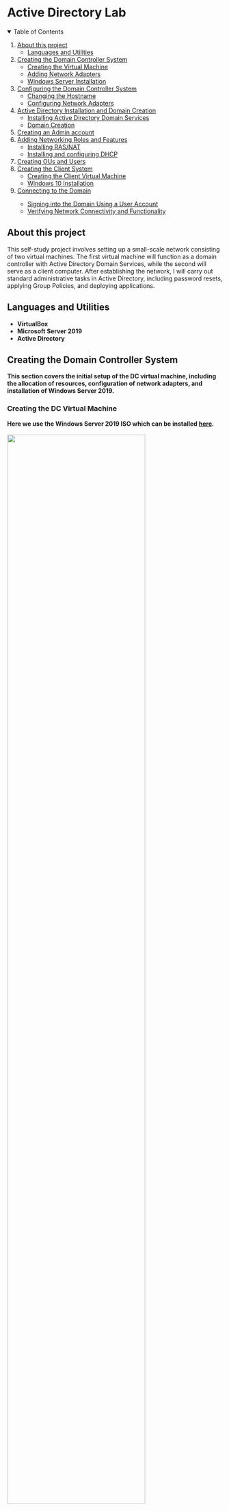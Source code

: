 # Active Directory Lab

<!-- TABLE OF CONTENTS -->
<details open="open">
  <summary>Table of Contents</summary>
  <ol>
    <li><a href="#about-this-project">About this project</a>
    <ul>
      <li><a href="#languages-and-utilities"> Languages and Utilities</a></li>
    </ul>
    <li><a href="#creating-the-domain-controller-system">Creating the Domain Controller System</a>
        <ul>
         <li><a href="#creating-the-dc-virtual-machine"> Creating the Virtual Machine</a></li>
          <li><a href="#adding-network-adapters"> Adding Network Adapters</a></li>
         <li><a href="#windows-server-installation"> Windows Server Installation</a></li>
        </ul>
    <li><a href="#configuring-the-domain-controller-system">Configuring the Domain Controller System</a>
        <ul>
         <li><a href="#changing-the-hostname">Changing the Hostname</a></li>
         <li><a href="#configuring-network-adapters"> Configuring Network Adapters</a></li>
        </ul>
         <li><a href="#active-directory-installation-and-domain-creation">Active Directory Installation and Domain Creation</a>
        <ul>
         <li><a href="#installing-active-directory-domain-services"> Installing Active Directory Domain Services</a></li>
          <li><a href="#domain-creation"> Domain Creation</a></li>
            </ul>
    <li><a href="#creating-an-admin-account">Creating an Admin account</a>
    <li><a href="#adding-networking-roles-and-features">Adding Networking Roles and Features</a>
    <ul>
         <li><a href="#installing-rasnat"> Installing RAS/NAT</a></li>
         <li><a href="#installing-and-configuring-dhcp"> Installing and configuring DHCP</a></li>
        </ul>
   <li><a href="#creating-ous-and-users">Creating OUs and Users </a>
   <li><a href="#creating-ous-and-users">Creating the Client System </a>
     <ul>
         <li><a href="#creating-the-client-virtual-machine"> Creating the Client Virtual Machine</a></li>
         <li><a href="#windows-10-installation"> Windows 10 Installation</a></li>
       </ul>
         <li><a href="#windows-10-installation"> Connecting to the Domain</a></li>
    <ul>
         <li><a href="#windows-10-installation"> Signing into the Domain Using a User Account</a></li>
        <li><a href="#windows-10-installation"> Verifying Network Connectivity and Functionality</a></li>
        
          
   
    
</details>


## About this project
This self-study project involves setting up a small-scale network consisting of two virtual machines. The first virtual machine will function as a domain controller with Active Directory Domain Services, while the second will serve as a client computer. After establishing the network, I will carry out standard administrative tasks in Active Directory, including password resets, applying Group Policies, and deploying applications.
<br />


## Languages and Utilities 

- <b>VirtualBox</b>
- <b>Microsoft Server 2019<b/>
- <b>Active Directory<b/>


## Creating the Domain Controller System

This section covers the initial setup of the DC virtual machine, including the allocation of resources, configuration of network adapters, and installation of Windows Server 2019.

### Creating the DC Virtual Machine

Here we use the Windows Server 2019 ISO which can be installed [here](https://www.microsoft.com/en-us/evalcenter/download-windows-server-2019). <br/>
<br/>
<img src="https://i.imgur.com/7xzAg4J.png" height="80%" width="80%" />

### Allocating resources
As we will not be performing demanding tasks with our virtual machine, we will dedicate minimal resources. <br/>
<br/>
<img src="https://imgur.com/WLfn0fo.png" height="80%" width="80%" />

### Allocating disk space <br/>
A 50 GB virtual disk will be more than enough space. <br/>
<br/>
<img src="https://imgur.com/lsclwXz.png" height="80%" width="80%" />

### Adding network adapters 
Our domain controller will serve as the gateway for the client virtual machine, allowing it to access the internet. Therefore we will need to add another internal network adapter.  <br/>
<br/>
<img src = "https://imgur.com/NUCwGYp.png" height="80%" width="80%" />
 
<img src = "https://imgur.com/Te8mRGo.png" height="80%" width="80%" />


### Windows Server Installation
Our virtual machine is now ready to boot and we can begin installing Windows Server.

<img src = "https://imgur.com/Xp16mbX.png" height="80%" width="80%" />
<img src = "https://imgur.com/qH3PLDG.png" height="80%" width="80%" />


### Selecting Windows Server Edition: <br/>
We have decided to use this Windows Server 2019 Standard Edition because it includes a graphical user interface (GUI), making it more user-friendly. The main difference between the Standard and Datacenter editions is their support for virtual machines. The Standard Edition allows for up to two virtual machines, while the Datacenter Edition supports an unlimited number. Since we do not plan to run any virtual machines on our Windows Server, the Standard Edition is sufficient for our needs. <br/>
<br/>
<img src = "https://imgur.com/ybu42JW.png" height="80%" width="80%" />

### Type of Installation: <br/>
We are installing Windows Server from scratch so we will select the custom installation option. <br/>
<br/>
<img src = "https://imgur.com/mHinV9K.png" height="80%" width="80%" />


### Selecting the drive: <br/>
This is our only drive and is where Windows Server will be installed. <br/>
<br/>
<img src = "https://imgur.com/UsEpYjg.png" height="80%" width="80%" />

### Creating the default admin account: <br/>
After a restart Windows Server has been installed and we can create our default admin account. <br/>
<br/>
<img src = "https://imgur.com/ghxkfVH.png" height="80%" width="80%" />

## Configuring the Domain Controller System
Our domain controller virtual machine now has the correct operating system installed, next steps involve renaming the system, configuring the network adapters and installing Active Directory. <br/>
<br/>
<img src = "https://imgur.com/yJ1FYTh.png" height="80%" width="80%" />

### Changing the Hostname 
This is done by the following steps. <br/>
<br/>
Navigating to the start menu and selecting the settings option. <br/>
<br/>
<img src = "https://imgur.com/hSshFsj.png" height="80%" width="80%" />

Then selecting "System". <br/>
<br/>
<img src = "https://imgur.com/GqHmjS1.png" height="80%" width="80%" /> 

Scrolling to the bottom of the list and selecting "About". <br/>
<br/>
<img src = "https://imgur.com/SzVTKLz.png" height="80%" width="80%" />

Scrolling down again and selecting "Rename this PC". <br/>
<br/>
<img src = "https://imgur.com/nAPpeUA.png" height = "80%" width = "80%" />

As this is our domain controller we will name it "DC" for simplicity. <br/>
<br/>
<img src = "https://imgur.com/eksqARG.png" height = "80%" width = "80%" />

After selecting "Next" this page will be displayed. We will choose to restart later as we also need to configure the network adapters.<br/>
<br/>
<img src = "https://imgur.com/gbk6R8u.png" height = "80%" width = "80%" />

### Configuring Network Adapters
Here we're going to be renaming our network adapters and configuring the internal adapter. <br/>
<br/>
First we will head to the settings page and select the "Network & Internet" option. <br/>
<br/>
<img src = "https://imgur.com/oSOwUxt.png" height="80%" width = "80%" /> 

Next we will select "Change adapter options". <br/>
<br/>
<img src = "https://imgur.com/Dvsku6d.png" height="80%" width = "80%" /> 

Here we can see our 2 network adapters. First we must identify which of these is the internal adapter. <br/>
<br/>
<img src = "https://imgur.com/vkn1FXF.png" height="80%" width = "80%" /> 

To find the internal adapter, we should check the IP configuration for each one. To do this we will right click the first adapter and select "Status". <br/>
<br/>
<img src = "https://imgur.com/l6xyEtX.png" height="80%" width = "80%" /> 

Then selecting "Details". <br/>
<br/>
<img src = "https://imgur.com/LJjo1qb.png" height="80%" width = "80%" /> 

The network adapter has a default gateway, meaning it can connect to external networks. Using NAT this adapter connects our internal network to the internet. The other adapter is dedicated to our internal network. However, we can confirm this by reviewing its IP configuration. <br/>
<br/>
<img src = "https://imgur.com/oXaPu44.png" height="80%" width = "80%" /> 

The network adapter does not have a default gateway and has an APIPA-assigned IP address, indicating there is no DHCP server available.Also there isn't a DNS server configured. This all indicates that this adapter is for our internal network. <br/>
<br/>
<img src = "https://imgur.com/VUwkLUj.png" height="80%" width = "80%" /> 

Now that we have identified the adapters we can rename and configure them. <br/>
<br/>
<img src = "https://imgur.com/LTNBPwF.png" height="80%" width = "80%" /> 

<img src = "https://imgur.com/8YNyQ4s.png" height="80%" width = "80%" /> 

Our adapters are now renamed and can be differentiated. Next we will configure our internal adapter. By right clicking it and selecting properties. <br/>
<br/>
<img src = "https://imgur.com/HTB2nc4.png" height="80%" width = "80%" /> 

Then selecting IPv4 and going into properties.<br/>
<br/>
<img src = "https://imgur.com/O9qnfAw.png" height="80%" width = "80%" /> 

We will assign an IP address and subnet mask.The domain controller will function as its own DNS server, as we plan to install DNS server at a later stage, so we will use the loopback address for the DNS server address. <br/>
<br/>
<img src = "https://imgur.com/h2HfKSc.png" height="80%" width = "80%" /> 

## Active Directory Installation and Domain Creation
In this section, we will cover the process of installing Active Directory Domain Services on the Windows Server and creating a new domain. This includes adding the Active Directory Domain Services role to the server, promoting the server to a domain controller, and configuring the necessary settings for domain creation. By the end of this section, we will have a fully functional domain environment.

### Installing Active Directory Domain Services

To install Active Directory we select the "Add roles and features" option on the server manager window. <br/>
<br/>
<img src = "https://imgur.com/Go4cbeW.png" height="80%" width = "80%" /> 

A prompt will appear explaining that a few tasks need to have been completed. As we have done this we can continue by selecting "Next". <br/>
<br/>
<img src = "https://imgur.com/wTLz08g.png" height="80%" width = "80%" /> 

We will not be using role services for Virtual Desktop Infrastructure so we will select the first option. <br/>
<br/>
<img src = "https://imgur.com/cSPdFxI.png" height="80%" width = "80%" /> 

We will be asked to choose a destination for the installation. We only have 1 server so there is not much of a choice. We can continue. <br/>
<br/>
<img src = "https://imgur.com/R5VmML6.png" height="80%" width = "80%" /> 

Here we are able to see all the roles we can potentially add to our server. For now we will only select Active Directory Domain Services. <br/>
<br/>
<img src = "https://imgur.com/5C6YegD.png" height="80%" width = "80%" /> 

Here are all the features we can potentially add. The installer has automatically selected two options which we will install as they are required for Active Directory Domain Services. <br/>
<br/>
<img src = "https://imgur.com/nK9hqcY.png" height="80%" width = "80%" /> 

<img src = "https://imgur.com/MG0B8wv.png" height="80%" width = "80%" /> 

Here we select "Install" to begin installing Active Directory Domain Services. <br/>
<br/>

<img src = "https://imgur.com/zzXL4LJ.png" height="80%" width = "80%" /> 

When the installation is complete this will be displayed and we can close the installation wizard. <br/>
<br/>

<img src = "https://imgur.com/nTo5CiY.png" height="80%" width = "80%" /> 

### Domain Creation

We now must configure our server as a domain controller in order to use Active Directory Domain Services. <br/>
<br/>
<img src = "https://imgur.com/5bKETeP.png" height="80%" width = "80%" /> 

We will select "Add a new forest" since we dont have an existing domain or forest to add to. I'll be naming my domain "Mango.com". <br/>
<br/>
<img src = "https://imgur.com/Y5w02xd.png" height="80%" width = "80%" /> 

As I mentioned earlier here we are installing DNS server.<br/>
<br/>
<img src = "https://imgur.com/m35WSig.png" height="80%" width = "80%" /> 

We dont have the option to add a DNS delegation so we can continue. <br/>
<br/>
<img src = "https://imgur.com/JdbQaxv.png" height="80%" width = "80%" /> 

<img src = "https://imgur.com/OWIOtLr.png" height="80%" width = "80%" /> 

We will leave this as their default paths. <br/>
<br/>
<img src = "https://imgur.com/2On6Cwv.png" height="80%" width = "80%" /> 

Final review before we complete the setup. <br/>
<br/>
<img src = "https://imgur.com/abvYd6V.png" height="80%" width = "80%" /> 

We have met the prerequisite check and can install.
After the installation is complete, the server will automatically reboot. <br/>
<br/>
<img src = "https://imgur.com/4XDqH7l.png" height="80%" width = "80%" /> 

### Creating an Admin account 

While managing the domain controller from a local admin account is possible, most organisations require individual admin accounts for added security, permission control, and auditing. Therefore we will create an admin account.

To do this first we must access Active Directory Users and Computers. <br/>
<br/>

<img src = "https://imgur.com/v1EfujV.png" height="80%" width = "80%" /> <br/>

Next we will create an organisational unit (OU) for our admin accounts. <br/>
<br/>

<img src = "https://imgur.com/xiFba17.png" height="80%" width = "80%" /> 

<img src = "https://imgur.com/RV0kwNH.png" height="80%" width = "80%" /> <br/>

Now we can create an admin account within this OU. <br/>
<br/>

<img src = "https://imgur.com/6QqwhzL.png" height="80%" width = "80%" /> 

<img src = "https://imgur.com/e18ubjB.png" height="80%" width = "80%" /> <br/>


Since this is our own account in a lab environment, we won’t require the user to change the password at their next logon, and we will set the password to never expire. However, in an organisation, it is common practice to enable these options as they are usually part of password policy to enhance security. <br/>
<br/>

<img src = "https://imgur.com/wIOFQw9.png" height="80%" width = "80%" /> <br/>

We have now created an account, but it is not yet recognised as an admin account and does not have administrative permissions. To grant the necessary permissions, we will proceed with the following steps: <br/>
<br/>

<img src = "https://imgur.com/FvyvxOu.png" height="80%" width = "80%" /> 


<img src = "https://imgur.com/eimlgxH.png" height="80%" width = "80%" /> 

<img src = "https://imgur.com/UsCp9Db.png" height="80%" width = "80%" /> <br/>

Our account now has admin permissions which we will sign into and use moving forward. <br/>
<br/>

<img src = "https://imgur.com/v0ytjwM.png" height="80%" width = "80%" /> 

## Adding Networking Roles and Features

In this section, I will add key networking roles and features to the Windows Server. This includes installing and configuring Routing and Remote Access Service (RRAS) with Network Address Translation (NAT) as well as setting up DHCP scopes and leases to automatically manage IP address assignment within the network.

### Installing RAS/NAT

To enable our domain controller to function as the gateway for the client virtual machine and provide internet access, we will install the Routing feature.<br/>
<br/>
Routing is a service within the Remote Access role.

<img src = "https://imgur.com/lus04jZ.png" height="80%" width = "80%" /> 

Selecting Routing here will also automatically select RAS 

<img src = "https://imgur.com/8vjrnHN.png" height="80%" width = "80%" /> 

These are all the default selections. We will leave them as they are.

<img src = "https://imgur.com/YGENifY.png" height="80%" width = "80%" /> 


<img src = "https://imgur.com/IsU8oL3.png" height="80%" width = "80%" /> 


After it has been installed we will go to configure it.

<img src = "https://imgur.com/X9q3Fqd.png" height="80%" width = "80%" /> 

<img src = "https://imgur.com/PYDbrcR.png" height="80%" width = "80%" /> 

Here we will select NAT

<img src = "https://imgur.com/7O7mpMj.png" height="80%" width = "80%" /> 

Selecting our external adapter. 


<img src = "https://imgur.com/cRJANQs.png" height="80%" width = "80%" /> 

<img src = "https://imgur.com/8EsNjsV.png" height="80%" width = "80%" /> 

### Installing and configuring DHCP

Next, we will install and configure DHCP. This will enable automatic IP addressing for the client computer, similar to how it would function in an organisation.


First we navigate to the add role wizard and select DHCP.

<img src = "https://imgur.com/4fBjTk4.png" height="80%" width = "80%" /> 

The wizard has automatically selected this feature as a requirement we will not add any further features.

<img src = "https://imgur.com/7ITi5xT.png" height="80%" width = "80%" /> 

Here we are confirming the installation.

<img src = "https://imgur.com/BowqYbk.png" height="80%" width = "80%" /> 

Now that DHCP has been installed we can configure by selecting DHCP from the tools list.

<img src = "https://imgur.com/eE5kYnt.png" height="80%" width = "80%" /> 

First we will create an IP scope.

<img src = "https://imgur.com/7cLRJqo.png" height="80%" width = "80%" /> 

Here we are naming the scope. I have used our DHCP range as the scope's name for simplicity.

<img src = "https://imgur.com/yZ7b6Jl.png" height="80%" width = "80%" /> 

We are defining the scope range. 

<img src = "https://imgur.com/yQc4iYT.png" height="80%" width = "80%" /> 

There are not any IP addresses we want to exclude from being given out in the range so we will not make any changes here.

<img src = "https://imgur.com/FHVFW3y.png" height="80%" width = "80%" /> 

Lease duration. This is how long an IP address is assigned to a client before it must be renewed.


<img src = "https://imgur.com/mgHtrvP.png" height="80%" width = "80%" /> 

We also want to Configure our default gateway so we will select configure now.

<img src = "https://imgur.com/uKepfJv.png" height="80%" width = "80%" /> 


Our domain controller will act as the default gateway so we will use it's IP address.

<img src = "https://imgur.com/69FGFWd.png" height="80%" width = "80%" /> 

Our domain controller will also resolve DNS requests so we will use it as our parent domain.


<img src = "https://imgur.com/K2Wy3VS.png" height="80%" width = "80%" /> 

We are not using WINS so we will not change anything here.


<img src = "https://imgur.com/Ugka6ps.png" height="80%" width = "80%" /> 


<img src = "https://imgur.com/TXzbwD6.png" height="80%" width = "80%" /> 

<img src = "https://imgur.com/zVOArid.png" height="80%" width = "80%" /> 

Our scope has been created but it is not activated. In order to do so we must authorise our DC.

<img src = "https://imgur.com/iib0ywX.png" height="80%" width = "80%" /> 

Now it has been activated and we have a working IP scope.

<img src = "https://imgur.com/MSiDukp.png" height="80%" width = "80%" /> 

The Domain Controller is now completely configured and has all the requirements it needs to function. We can now create our first regular user in Active Directory.

## Creating OUs and Users 


Creating a few new organisational units to store the new users.

<img src = "https://i.imgur.com/XS68x8W.png" height="80%" width = "80%" /> 
<img src = "https://i.imgur.com/MsBpFXR.png" height="80%" width = "80%" /> 

Creating two new OUs called domain users and domain computers within the Mango OU.

<img src = "https://i.imgur.com/K8SdEur.png" height="80%" width = "80%" /> 
<img src = "https://i.imgur.com/VeVSmOR.png" height="80%" width = "80%" /> 

Creating the first user within the domain users OU.

<img src = "https://i.imgur.com/tej3tpL.png" height="80%" width = "80%" /> 
<img src = "https://i.imgur.com/zAOjhgV.png" height="80%" width = "80%" /> 


Setting the password. In an actual professional environment would check change password at next logon.

<img src = "https://i.imgur.com/xJh46iK.png" height="80%" width = "80%" /> 
<img src = "https://i.imgur.com/svkXMnG.png" height="80%" width = "80%" /> 

Our user account is now created. We can create our second virtual machine that will act as the client computer.

## Creating the Client System

### Creating the Client Virtual Machine

Creating the 2nd VM using the .ISO file using the windows media creation tool which can be installed [here](https://www.microsoft.com/en-gb/software-download/windows10)

<img src = "https://i.imgur.com/bTVlAy8.png" height="80%" width = "80%" /> 

Allocating resources

<img src = "https://i.imgur.com/8CqbwkG.png" height="80%" width = "80%" /> 
<img src = "https://i.imgur.com/q0h4oCm.png" height="80%" width = "80%" /> 
<img src = "https://i.imgur.com/7RPdjHQ.png" height="80%" width = "80%" /> 

Setting the network adapter to the internal one.

<img src = "https://i.imgur.com/g7xnICN.png" height="80%" width = "80%" /> 

### Windows 10 Installation

<img src = "https://i.imgur.com/QVd43SV.png" height="80%" width = "80%" /> 
<img src = "https://i.imgur.com/lWqGyHu.png" height="80%" width = "80%" /> 

No product key

<img src = "https://i.imgur.com/7FrBFql.png" height="80%" width = "80%" /> 

Pro version so we can join the domain

<img src = "https://i.imgur.com/Oz9Qd5Q.png" height="80%" width = "80%" /> 

Custom Install since its a fresh install

<img src = "https://i.imgur.com/qxtaFvB.png" height="80%" width = "80%" /> 

Selecting drive

<img src = "https://i.imgur.com/PcbdCq1.png" height="80%" width = "80%" /> 

After a few restarts

<img src = "https://i.imgur.com/Vjd2Exz.png" height="80%" width = "80%" /> 
<img src = "https://i.imgur.com/ZFs429E.png" height="80%" width = "80%" /> 

For now we will select personal use to avoid all of the windows account sign in stuff

<img src = "https://i.imgur.com/jkHzV7a.png" height="80%" width = "80%" /> 

Selecting offline account

<img src = "https://i.imgur.com/KiQ6Qjm.png" height="80%" width = "80%" /> 

Limited experience 

<img src = "https://i.imgur.com/fJybgQy.png" height="80%" width = "80%" /> 

Creating default local account

<img src = "https://i.imgur.com/MyVXx1Z.png" height="80%" width = "80%" /> 

### Connecting to the Domain

<img src = "https://imgur.com/MNyOMXM.png" height="80%" width = "80%" /> 
<img src = "https://imgur.com/rl45KP5.png" height="80%" width = "80%" /> 
<img src = "https://imgur.com/wWRUdRR.png" height="80%" width = "80%" /> 
<img src = "https://imgur.com/gwBlhEt.png" height="80%" width = "80%" /> 

Logging into the domain with the user account 

<img src = "https://imgur.com/CIgJAZT.png" height="80%" width = "80%" /> 
<img src = "https://imgur.com/dNpG8xq.png" height="80%" width = "80%" /> 

Client1 is now apart of the domain. We will now add it to the domain computers OU since this current folder is only a container and we cannot link GPOs to them.

<img src = "https://imgur.com/VkBotBd.png" height="80%" width = "80%" /> 
<img src = "https://imgur.com/9Ff0Ser.png" height="80%" width = "80%" /> 
<img src = "https://imgur.com/iHgmpvP.png" height="80%" width = "80%" /> 
<img src = "https://imgur.com/xQa1v1H.png" height="80%" width = "80%" /> 

### Verifying Network Connectivity and Functionality

Using the ipconfig command, we can verify that the machine has been assigned a valid IP address, along with a configured default gateway and subnet mask, confirming correct network configuration. Additionally, using the ping command to ping google.com demonstrates successful DNS resolution, therefore we can conclude that the machine has internet connectivity.

<img src = "https://imgur.com/0Bx9poM.png" height="80%" width = "80%" /> 

## Conclusion of setup 

The network has been successfully established, with the domain controller managing key networking services, including DHCP, DNS, and routing for the client machine to access the Internet. The remainder of this document will focus on exploring and experimenting with Active Directory, using it as a learning tool to further my understanding of its features and functionality.
